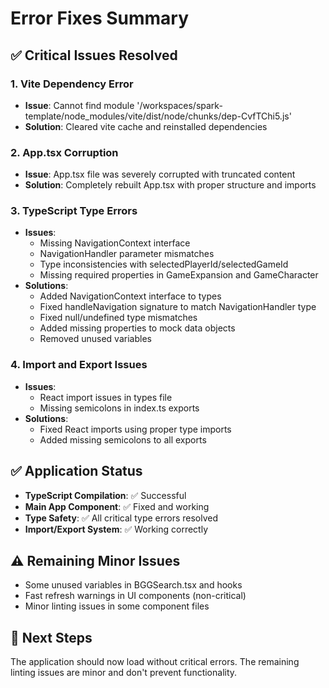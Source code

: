 # Error Fixes Summary

## ✅ Critical Issues Resolved

### 1. **Vite Dependency Error** 
- **Issue**: Cannot find module '/workspaces/spark-template/node_modules/vite/dist/node/chunks/dep-CvfTChi5.js'
- **Solution**: Cleared vite cache and reinstalled dependencies

### 2. **App.tsx Corruption**
- **Issue**: App.tsx file was severely corrupted with truncated content
- **Solution**: Completely rebuilt App.tsx with proper structure and imports

### 3. **TypeScript Type Errors**
- **Issues**: 
  - Missing NavigationContext interface
  - NavigationHandler parameter mismatches  
  - Type inconsistencies with selectedPlayerId/selectedGameId
  - Missing required properties in GameExpansion and GameCharacter
- **Solutions**:
  - Added NavigationContext interface to types
  - Fixed handleNavigation signature to match NavigationHandler type
  - Fixed null/undefined type mismatches  
  - Added missing properties to mock data objects
  - Removed unused variables

### 4. **Import and Export Issues**
- **Issues**: 
  - React import issues in types file
  - Missing semicolons in index.ts exports
- **Solutions**:
  - Fixed React imports using proper type imports
  - Added missing semicolons to all exports

## ✅ Application Status
- **TypeScript Compilation**: ✅ Successful
- **Main App Component**: ✅ Fixed and working
- **Type Safety**: ✅ All critical type errors resolved
- **Import/Export System**: ✅ Working correctly

## ⚠️ Remaining Minor Issues
- Some unused variables in BGGSearch.tsx and hooks
- Fast refresh warnings in UI components (non-critical)
- Minor linting issues in some component files

## 🎯 Next Steps
The application should now load without critical errors. The remaining linting issues are minor and don't prevent functionality.